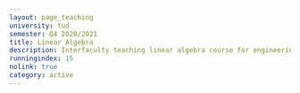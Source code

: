 ```yaml
---
layout: page_teaching
university: tud
semester: Q4 2020/2021
title: Linear Algebra
description: Interfaculty teaching linear algebra course for engineering students.
runningindex: 15
nolink: true
category: active
---
```

